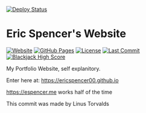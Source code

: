 [![Deploy Status](https://github.com/EricSpencer00/EricSpencer00.github.io/actions/workflows/deploy.yml/badge.svg?branch=main)](https://github.com/EricSpencer00/EricSpencer00.github.io/actions/workflows/deploy.yml)

# Eric Spencer's Website

[![Website](https://img.shields.io/website?url=https%3A%2F%2Fericspencer00.github.io)](https://ericspencer00.github.io)
[![GitHub Pages](https://img.shields.io/badge/GitHub-Pages-blue?logo=github)](https://ericspencer00.github.io)
[![License](https://img.shields.io/badge/license-MIT-green)](LICENSE)
[![Last Commit](https://img.shields.io/github/last-commit/ericspencer00/ericspencer00.github.io)](https://github.com/ericspencer00/ericspencer00.github.io/commits/main)
[![Blackjack High Score](https://img.shields.io/endpoint?url=https://raw.githubusercontent.com/EricSpencer00/EricSpencer00.github.io/main/static/data/blackjack_highscore_badge.json)](https://ericspencer00.github.io/miscellaneous/blackjack)

My Portfolio Website, self explanitory.

Enter here at: https://ericspencer00.github.io 

https://espencer.me works half of the time

This commit was made by Linus Torvalds
